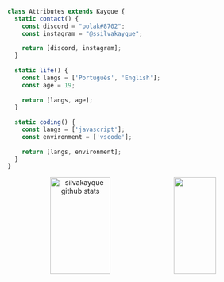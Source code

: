 ```js
class Attributes extends Kayque {
  static contact() {
    const discord = "polak#8702";
    const instagram = "@ssilvakayque";
    
    return [discord, instagram];
  }
  
  static life() {
    const langs = ['Português', 'English'];
    const age = 19;
    
    return [langs, age];
  }
  
  static coding() {
    const langs = ['javascript'];
    const environment = ['vscode'];
    
    return [langs, environment];
  }
}
```

<div align="center">  
  <img width="49%" height="195px" src="https://github-readme-stats.vercel.app/api?username=silvakayque&show_icons=true&count_private=true&hide_border=true&title_color=7B68EE&icon_color=FFFFFF&text_color=7B68EE&bg_color=0d1117" alt="silvakayque github stats" /> 
  <img width="41%" height="195px" src="https://github-readme-stats.vercel.app/api/top-langs/?username=silvakayque&layout=compact&hide_border=true&title_color=7B68EE&text_color=7B68EE&bg_color=0d1117" />
</div>
